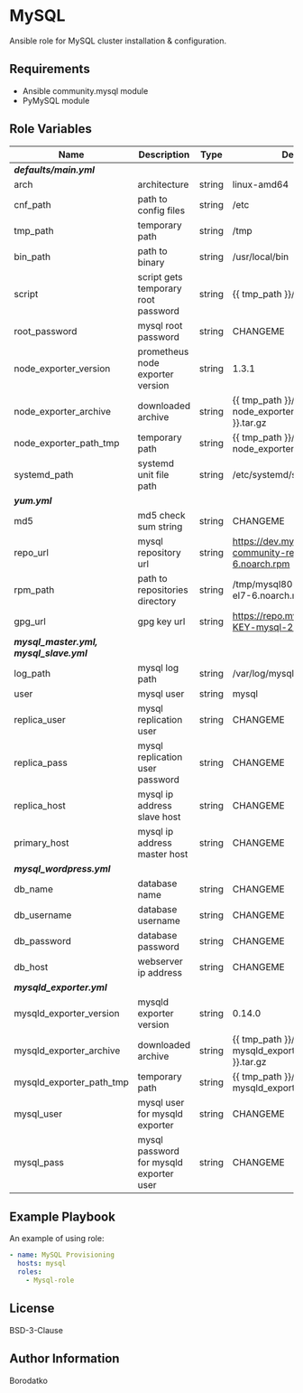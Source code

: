 MySQL
=========

Ansible role for MySQL cluster installation & configuration.


Requirements
------------

 - Ansible community.mysql module
 - PyMySQL module


Role Variables
--------------

| Name | Description | Type | Default Value|
|------|-------------|------|---------|
| ***defaults/main.yml*** |
| arch | architecture  | string | linux-amd64 |
| cnf_path | path to config files | string | /etc |
| tmp_path | temporary path  | string | /tmp |
| bin_path | path to binary  | string | /usr/local/bin |
| script | script gets temporary root password | string | {{ tmp_path }}/script.sh |
| root_password | mysql root password | string | CHANGEME |
| node_exporter_version | prometheus node exporter version | string | 1.3.1 |
| node_exporter_archive | downloaded archive | string | {{ tmp_path }}/node_exporter-{{ node_exporter_version }}.{{ arch }}.tar.gz |
| node_exporter_path_tmp | temporary path | string | {{ tmp_path }}/node_exporter-{{ node_exporter_version }}.{{ arch }} |
| systemd_path | systemd unit file path | string | /etc/systemd/system |
| ***yum.yml*** |
| md5 | md5 check sum string | string | CHANGEME |
| repo_url | mysql repository url | string | https://dev.mysql.com/get/mysql80-community-release-el7-6.noarch.rpm |
| rpm_path | path to repositories directory | string | /tmp/mysql80-community-release-el7-6.noarch.rpm |
| gpg_url | gpg key url | string | https://repo.mysql.com/RPM-GPG-KEY-mysql-2022 |
| ***mysql_master.yml, mysql_slave.yml*** | 
| log_path | mysql log path | string | /var/log/mysql |
| user | mysql user | string | mysql |
| replica_user | mysql replication user | string | CHANGEME |
| replica_pass | mysql replication user password | string | CHANGEME |
| replica_host | mysql ip address slave host | string | CHANGEME |
| primary_host | mysql ip address master host| string | CHANGEME |
| ***mysql_wordpress.yml*** |
| db_name | database name | string | CHANGEME |
| db_username | database username | string | CHANGEME |
| db_password | database password | string | CHANGEME |
| db_host | webserver ip address | string | CHANGEME |
| ***mysqld_exporter.yml*** |
| mysqld_exporter_version | mysqld exporter version | string | 0.14.0 |
| mysqld_exporter_archive | downloaded archive | string | {{ tmp_path }}/mysqld_exporter-{{ mysqld_exporter_version }}.{{ arch }}.tar.gz |
| mysqld_exporter_path_tmp | temporary path | string | {{ tmp_path }}/mysqld_exporter-{{ mysqld_exporter_version }}.{{ arch }} |
| mysql_user | mysql user for mysqld exporter | string | CHANGEME |
| mysql_pass | mysql password for mysqld exporter user | string | CHANGEME |


Example Playbook
----------------

An example of using role:

```yaml
- name: MySQL Provisioning
  hosts: mysql
  roles:
    - Mysql-role
```


License
-------

BSD-3-Clause


Author Information
------------------

Borodatko

